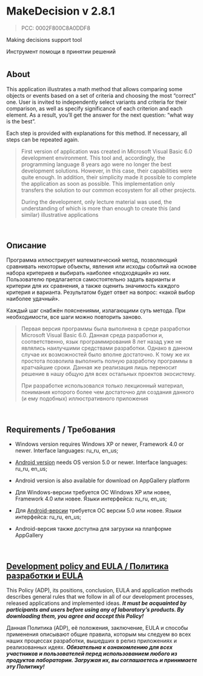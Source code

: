 # MakeDecision v 2.8.1
> PCC: 0002F800C8A0DDF8


Making decisions support tool

Инструмент помощи в принятии решений


#

## About

This application illustrates a math method that allows comparing
some objects or events based on a set of criteria and choosing the most “correct” one.
User is invited to independently select variants and criteria for their
comparison, as well as specify significance of each criterion and each element.
As a result, you’ll get the answer for the next question: “what way is the best”.

Each step is provided with explanations for this method. If necessary, all steps can be repeated again.

> First version of application was created in Microsoft Visual Basic 6.0 development environment.
> This tool and, accordingly, the programming language 8 years ago were no longer the best development
> solutions. However, in this case, their capabilities were quite enough. In addition, their simplicity
> made it possible to complete the application as soon as possible. This implementation only transfers
> the solution to our common ecosystem for all other projects.
>
> During the development, only lecture material was used, the understanding of which is more
> than enough to create this (and similar) illustrative applications

&nbsp;



## Описание

Программа иллюстрирует математический метод, позволяющий сравнивать некоторые объекты,
явления или исходы событий на основе набора критериев и выбирать наиболее «подходящий» из них. Пользователю
предлагается самостоятельно задать варианты и критерии для их сравнения, а также оценить значимость каждого
критерия и варианта. Результатом будет ответ на вопрос: «какой выбор наиболее удачный».

Каждый шаг снабжён пояснениями, излагающими суть метода. При необходимости, все шаги можно
повторить заново.

> Первая версия программы была выполнена в среде разработки Microsoft Visual Basic 6.0.
> Данная среда разработки и, соответственно, язык программирования 8 лет назад уже не являлись
> наилучшими средствами разработки. Однако в данном случае их возможностей было вполне достаточно.
> К тому же их простота позволила выполнить полную разработку программы в кратчайшие сроки.
> Данная же реализация лишь переносит решение в нашу общую для всех остальных проектов экосистему.
>
> При разработке использовался только лекционный материал, понимания которого более чем достаточно
> для создания данного (и ему подобных) иллюстративного приложения

&nbsp;



## Requirements / Требования

- Windows version requires Windows XP or newer, Framework 4.0 or newer. Interface languages: ru_ru, en_us;
- [Android version](https://play.google.com/store/apps/details?id=com.RD_AAOW.MakeDecision) needs OS version 5.0 or newer. Interface languages: ru_ru, en_us;
- Android version is also available for download on AppGallery platform

- Для Windows-версии требуется ОС Windows XP или новее, Framework 4.0 или новее. Языки интерфейса: ru_ru, en_us;
- Для [Android-версии](https://play.google.com/store/apps/details?id=com.RD_AAOW.MakeDecision) требуется ОС версии 5.0 или новее. Языки интерфейса: ru_ru, en_us;
- Android-версия также доступна для загрузки на платформе AppGallery

&nbsp;



## [Development policy and EULA / Политика разработки и EULA](https://adslbarxatov.github.io/ADP)

This Policy (ADP), its positions, conclusion, EULA and application methods
describes general rules that we follow in all of our development processes, released applications and implemented ideas.
***It must be acquainted by participants and users before using any of laboratory’s products.
By downloading them, you agree and accept this Policy!***

Данная Политика (ADP), её положения, заключение, EULA и способы применения
описывают общие правила, которым мы следуем во всех наших процессах разработки, вышедших в релиз приложениях
и реализованных идеях.
***Обязательна к ознакомлению для всех участников и пользователей перед использованием любого из продуктов лаборатории.
Загружая их, вы соглашаетесь и принимаете эту Политику!***
